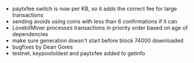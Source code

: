 * paytxfee switch is now per KB, so it adds the correct fee for large transactions
* sending avoids using coins with less than 6 confirmations if it can
* LovebitMiner processes transactions in priority order based on age of dependencies
* make sure generation doesn't start before block 74000 downloaded
* bugfixes by Dean Gores
* testnet, keypoololdest and paytxfee added to getinfo
